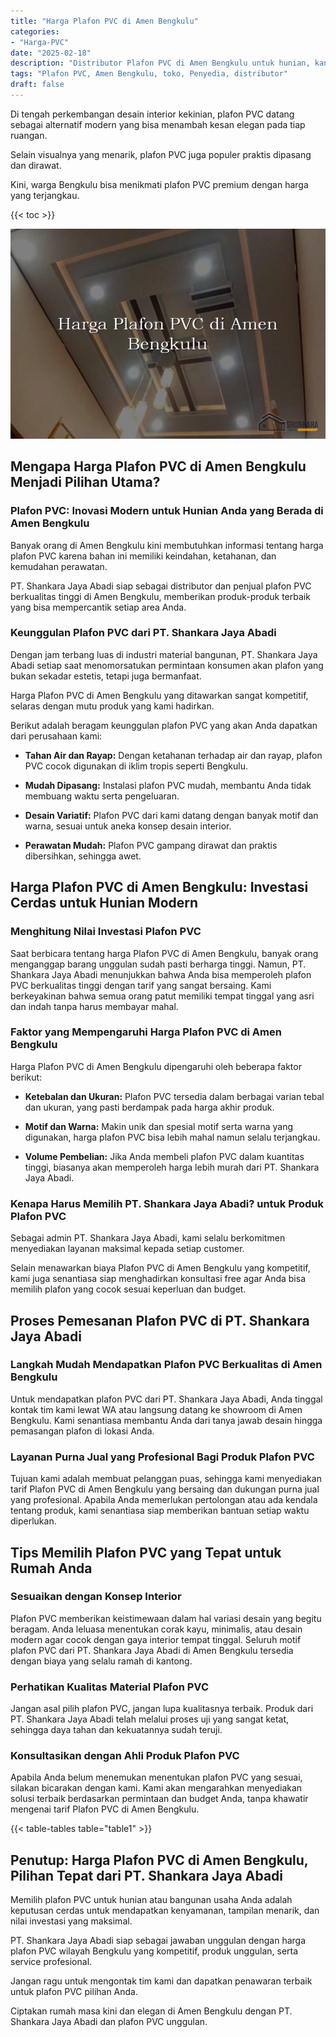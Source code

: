 ```yaml
---
title: "Harga Plafon PVC di Amen Bengkulu"
categories: 
- "Harga-PVC"
date: "2025-02-18"
description: "Distributor Plafon PVC di Amen Bengkulu untuk hunian, kantor, dan ritel. Material terbaik, pilihan motif, warna modern, dengan layanan pemasangan oleh teknisi profesional dan jaminan resmi!|Servis penjualan Plafon PVC di Amen Bengkulu bagi kebutuhan hunian, kantor, atau gerai, beserta produk unggulan dan penempatan oleh teknisi ahli serta garansi resmi.|Pilihan Plafon PVC di Amen Bengkulu yang andal untuk hunian, office, dan gerai, dengan material berkualitas dan instalasi ditangani oleh teknisi berpengalaman serta kepastian resmi.|Penyediaan Plafon PVC di Amen Bengkulu bagi rumah, kantor, dan gerai, beserta produk berkualitas dan instalasi oleh teknisi berpengalaman, disertai beserta kepastian resmi.}"
tags: "Plafon PVC, Amen Bengkulu, toko, Penyedia, distributor"
draft: false
---
```


Di tengah perkembangan desain interior kekinian, plafon PVC datang sebagai alternatif modern yang bisa menambah kesan elegan pada tiap ruangan.

Selain visualnya yang menarik, plafon PVC juga populer praktis dipasang dan dirawat.

Kini, warga Bengkulu bisa menikmati plafon PVC premium dengan harga yang terjangkau.

{{< toc >}}

![Harga Plafon PVC di Amen Bengkulu](/images/Harga-PVC/Harga-Plafon-PVC-di-Amen-Bengkulu.png)


## Mengapa Harga Plafon PVC di Amen Bengkulu Menjadi Pilihan Utama?

### Plafon PVC: Inovasi Modern untuk Hunian Anda yang Berada di Amen Bengkulu

Banyak orang di Amen Bengkulu kini membutuhkan informasi tentang harga plafon PVC karena bahan ini memiliki keindahan, ketahanan, dan kemudahan perawatan.

PT. Shankara Jaya Abadi siap sebagai distributor dan penjual plafon PVC berkualitas tinggi di Amen Bengkulu, memberikan produk-produk terbaik yang bisa mempercantik setiap area Anda.

### Keunggulan Plafon PVC dari PT. Shankara Jaya Abadi

Dengan jam terbang luas di industri material bangunan, PT. Shankara Jaya Abadi setiap saat menomorsatukan permintaan konsumen akan plafon yang bukan sekadar estetis, tetapi juga bermanfaat.

Harga Plafon PVC di Amen Bengkulu yang ditawarkan sangat kompetitif, selaras dengan mutu produk yang kami hadirkan.

Berikut adalah beragam keunggulan plafon PVC yang akan Anda dapatkan dari perusahaan kami:

- **Tahan Air dan Rayap:** Dengan ketahanan terhadap air dan rayap, plafon PVC cocok digunakan di iklim tropis seperti Bengkulu.

- **Mudah Dipasang:** Instalasi plafon PVC mudah, membantu Anda tidak membuang waktu serta pengeluaran.

- **Desain Variatif:** Plafon PVC dari kami datang dengan banyak motif dan warna, sesuai untuk aneka konsep desain interior.

- **Perawatan Mudah:** Plafon PVC gampang dirawat dan praktis dibersihkan, sehingga awet.

## Harga Plafon PVC di Amen Bengkulu: Investasi Cerdas untuk Hunian Modern

### Menghitung Nilai Investasi Plafon PVC

Saat berbicara tentang harga Plafon PVC di Amen Bengkulu, banyak orang menganggap barang unggulan sudah pasti berharga tinggi. Namun, PT. Shankara Jaya Abadi menunjukkan bahwa Anda bisa memperoleh plafon PVC berkualitas tinggi dengan tarif yang sangat bersaing. Kami berkeyakinan bahwa semua orang patut memiliki tempat tinggal yang asri dan indah tanpa harus membayar mahal.

### Faktor yang Mempengaruhi Harga Plafon PVC di Amen Bengkulu

Harga Plafon PVC di Amen Bengkulu dipengaruhi oleh beberapa faktor berikut:

- **Ketebalan dan Ukuran:** Plafon PVC tersedia dalam berbagai varian tebal dan ukuran, yang pasti berdampak pada harga akhir produk.

- **Motif dan Warna:** Makin unik dan spesial motif serta warna yang digunakan, harga plafon PVC bisa lebih mahal namun selalu terjangkau.

- **Volume Pembelian:** Jika Anda membeli plafon PVC dalam kuantitas tinggi, biasanya akan memperoleh harga lebih murah dari PT. Shankara Jaya Abadi.

### Kenapa Harus Memilih PT. Shankara Jaya Abadi? untuk Produk Plafon PVC

Sebagai admin PT. Shankara Jaya Abadi, kami selalu berkomitmen menyediakan layanan maksimal kepada setiap customer.

Selain menawarkan biaya Plafon PVC di Amen Bengkulu yang kompetitif, kami juga senantiasa siap menghadirkan konsultasi free agar Anda bisa memilih plafon yang cocok sesuai keperluan dan budget.

## Proses Pemesanan Plafon PVC di PT. Shankara Jaya Abadi

### Langkah Mudah Mendapatkan Plafon PVC Berkualitas di Amen Bengkulu

Untuk mendapatkan plafon PVC dari PT. Shankara Jaya Abadi, Anda tinggal kontak tim kami lewat WA atau langsung datang ke showroom di Amen Bengkulu. Kami senantiasa membantu Anda dari tanya jawab desain hingga pemasangan plafon di lokasi Anda.

### Layanan Purna Jual yang Profesional Bagi Produk Plafon PVC

Tujuan kami adalah membuat pelanggan puas, sehingga kami menyediakan tarif Plafon PVC di Amen Bengkulu yang bersaing dan dukungan purna jual yang profesional. Apabila Anda memerlukan pertolongan atau ada kendala tentang produk, kami senantiasa siap memberikan bantuan setiap waktu diperlukan.

## Tips Memilih Plafon PVC yang Tepat untuk Rumah Anda

### Sesuaikan dengan Konsep Interior

Plafon PVC memberikan keistimewaan dalam hal variasi desain yang begitu beragam. Anda leluasa menentukan corak kayu, minimalis, atau desain modern agar cocok dengan gaya interior tempat tinggal. Seluruh motif plafon PVC dari PT. Shankara Jaya Abadi di Amen Bengkulu tersedia dengan biaya yang selalu ramah di kantong.

### Perhatikan Kualitas Material Plafon PVC

Jangan asal pilih plafon PVC, jangan lupa kualitasnya terbaik. Produk dari PT. Shankara Jaya Abadi telah melalui proses uji yang sangat ketat, sehingga daya tahan dan kekuatannya sudah teruji.

### Konsultasikan dengan Ahli Produk Plafon PVC

Apabila Anda belum menemukan menentukan plafon PVC yang sesuai, silakan bicarakan dengan kami. Kami akan mengarahkan menyediakan solusi terbaik berdasarkan permintaan dan budget Anda, tanpa khawatir mengenai tarif Plafon PVC di Amen Bengkulu.

{{< table-tables table="table1" >}}

## Penutup: Harga Plafon PVC di Amen Bengkulu, Pilihan Tepat dari PT. Shankara Jaya Abadi

Memilih plafon PVC untuk hunian atau bangunan usaha Anda adalah keputusan cerdas untuk mendapatkan kenyamanan, tampilan menarik, dan nilai investasi yang maksimal.

PT. Shankara Jaya Abadi siap sebagai jawaban unggulan dengan harga plafon PVC wilayah Bengkulu yang kompetitif, produk unggulan, serta service profesional.

Jangan ragu untuk mengontak tim kami dan dapatkan penawaran terbaik untuk plafon PVC pilihan Anda.

Ciptakan rumah masa kini dan elegan di Amen Bengkulu dengan PT. Shankara Jaya Abadi dan plafon PVC unggulan.